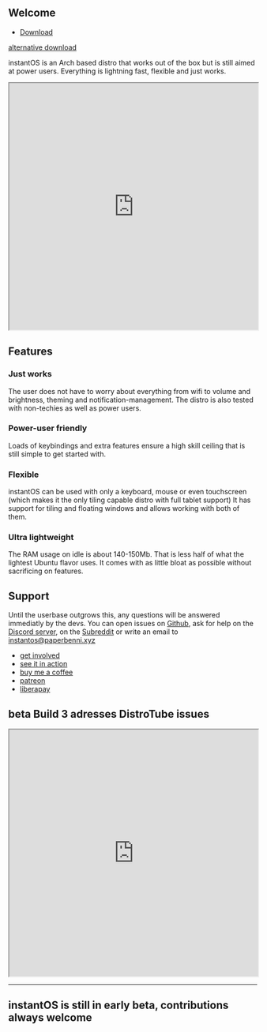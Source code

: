 ## Welcome
<ul class="actions">
    <li><a href="https://github.com/instantOS/instantOS/releases/download/v3-beta/instantos_beta3.iso" class="button special icon fa-download">Download</a></li>
</ul>

[alternative download](https://osdn.net/dl/instantos/instantos_beta3.iso)

instantOS is an Arch based distro that works out of the box but is still aimed at power users.
Everything is lightning fast, flexible and just works.

<div align="center">
    <iframe width="100%" height="500px" src="https://www.youtube.com/embed/kwfdLO5vgO8" frameborder="10" allow="accelerometer; autoplay; encrypted-media; gyroscope; picture-in-picture" allowfullscreen></iframe>
</div>

## Features

### Just works
The user does not have to worry about everything from wifi to volume and brightness, theming and notification-management. 
The distro is also tested with non-techies as well as power users. 

### Power-user friendly
Loads of keybindings and extra features ensure a high skill ceiling that is still simple to get started with. 

### Flexible
instantOS can be used with only a keyboard, mouse or even touchscreen (which makes it the only tiling capable distro with full tablet support)
It has support for tiling and floating windows and allows working with both of them. 

### Ultra lightweight
The RAM usage on idle is about 140-150Mb. That is less half of what the lightest Ubuntu flavor uses. 
It comes with as little bloat as possible without sacrificing on features. 


## Support

Until the userbase outgrows this, any questions will be answered immediatly by the devs. 
You can open issues on [Github](https://github.com/instantOS),
ask for help on the [Discord server](https://discord.io/instantos), on the [Subreddit](https://reddit.com/r/instantos) or write an email to [instantos@paperbenni.xyz](mailto:instantos@paperbenni.xyz)

<ul class="actions">
    <li><a href="https://github.com/instantos" class="button special icon fa-github">get involved</a></li>
    <li><a href="https://instantos.github.io/instantos.github.io/documentation" class="button special icon fa-youtube">see it in action</a></li>
    <li><a href="https://www.buymeacoffee.com/paperbenni" class="button special icon fa-coffee">buy me a coffee</a></li>
    <li><a href="https://www.patreon.com/paperbenni" class="button special icon fa-patreon">patreon</a></li>
    <li><a href="https://liberapay.com/paperbenni/" class="button special icon fa-piggy-bank">liberapay</a></li>
</ul>

## beta Build 3 adresses DistroTube issues
<div align="center">
    <iframe width="100%" height="500px" src="https://www.youtube.com/embed/XTjAO3yUqpQ" frameborder="10" allow="accelerometer; autoplay; encrypted-media; gyroscope; picture-in-picture" allowfullscreen></iframe>
</div>

--------
## instantOS is still in early beta, contributions always welcome

